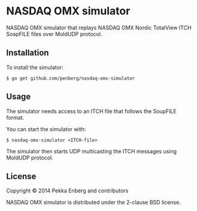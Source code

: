 # NASDAQ OMX simulator

NASDAQ OMX simulator that replays NASDAQ OMX Nordic TotalView ITCH SoapFILE
files over MoldUDP protocol.

## Installation

To install the simulator:

```
$ go get github.com/penberg/nasdaq-omx-simulator
```

## Usage

The simulator needs access to an ITCH file that follows the SoupFILE format.

You can start the simulator with:

```
$ nasdaq-omx-simulator <ITCH-file>
```

The simulator then starts UDP multicasting the ITCH messages using MoldUDP
protocol.

## License

Copyright © 2014 Pekka Enberg and contributors

NASDAQ OMX simulator is distributed under the 2-clause BSD license.
